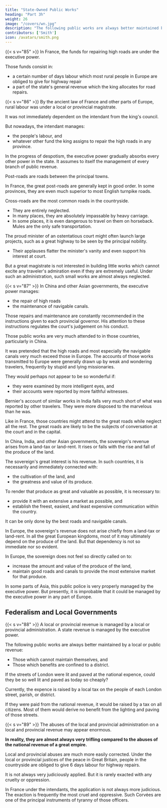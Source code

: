 ```yaml
---
title: "State-Owned Public Works"
heading: "Part 3h"
weight: 26
image: "/covers/wn.jpg"
description: "The following public works are always better maintained by a local or public revenue. Those which cannot maintain themselves, and those which benefits are confined to a district"
contributors: ['Smith']
icon: /avatars/smith.png
---
```



{{< s v="85" >}} In France, the funds for repairing high roads are under the executive power.

Those funds consist in: 
- a certain number of days labour which most rural people in Europe are obliged to give for highway repair
- a part of the state's general revenue which the king allocates for road repairs.


{{< s v="86" >}} By the ancient law of France and other parts of Europe, rural labour was under a local or provincial magistrate.

It was not immediately dependent on the intendant from the king's council.

But nowadays, the intendant manages:
- the people's labour, and
- whatever other fund the king assigns to repair the high roads in any province.

<!-- The intendant is an officer appointed by the king's council.
He receives orders from it and is in constant correspondence with it. -->

In the progress of despotism, the executive power gradually absorbs every other power in the state. It assumes to itself the management of every branch of public revenue.

Post-roads are roads between the principal towns.

In France, the great post-roads are generally kept in good order. In some provinces, they are even much superior to most English turnpike roads.

Cross-roads are the most common roads in the countryside.
- They are entirely neglected.
- In many places, they are absolutely impassable by heavy carriage.
- In some places, it is even dangerous to travel on them on horseback. Mules are the only safe transportation.

The proud minister of an ostentatious court might often launch large projects, <!--   frequently take pleasure in executing a magnificent work, --> such as a great highway to be seen by the principal nobility.
- Their applauses flatter the minister's vanity and even support his interest at court.

But a great magistrate is not interested in building little works which cannot excite any traveler's admiration even if they are extremely useful. Under such an administration, such small works are almost always neglected.



{{< s v="87" >}} In China and other Asian governments, the executive power manages:
- the repair of high roads
- the maintenance of navigable canals.

Those repairs and maintenance are constantly recommended in the instructions given to each provincial governor. His attention to these instructions regulates the court's judgement on his conduct.

Those public works are very much attended to in those countries, particularly in China.

It was pretended that the high roads and most especially the navigable canals very much exceed those in Europe. The accounts of those works transmitted to Europe were generally drawn up by weak and wondering travelers, frequently by stupid and lying missionaries.

They would perhaps not appear to be so wonderful if:
- they were examined by more intelligent eyes, and
- their accounts were reported by more faithful witnesses.

Bernier's account of similar works in India falls very much short of what was reported by other travelers. They were more disposed to the marvelous than he was.

Like in France, those countries might attend to the great roads while neglect all the rest. The great roads are likely to be the subjects of conversation at the court and in the capital.

In China, India, and other Asian governments, the sovereign's revenue arises from a land-tax or land-rent. It rises or falls with the rise and fall of the produce of the land.

The sovereign's great interest is his revenue. In such countries, it is necessarily and immediately connected with:
- the cultivation of the land, and
- the greatness and value of its produce.

To render that produce as great and valuable as possible, it is necessary to:
- provide it with an extensive a market as possible, and
- establish the freest, easiest, and least expensive communication within the country.

It can be only done by the best roads and navigable canals.

In Europe, the sovereign's revenue does not arise chiefly from a land-tax or land-rent. In all the great European kingdoms, most of it may ultimately depend on the produce of the land. But that dependency is not so immediate nor so evident.

In Europe, the sovereign does not feel so directly called on to:
- increase the amount and value of the produce of the land,
- maintain good roads and canals to provide the most extensive market for that produce.

In some parts of Asia, this public police is very properly managed by the executive power. But presently, it is improbable that it could be managed by the executive power in any part of Europe.



## Federalism and Local Governments

{{< s v="88" >}} A local or provincial revenue is managed by a local or provincial administration. A state revenue is managed by the executive power.

The following public works are always better maintained by a local or public revenue: 
- Those which cannot maintain themselves, and
- Those which benefits are confined to a district.

If the streets of London were lit and paved at the national expence, could they be so well lit and paved as today so cheaply?

Currently, the expence is raised by a local tax on the people of each London street, parish, or district.

If they were paid from the national revenue, it would be raised by a tax on all citizens. Most of them would derive no benefit from the lighting and paving of those streets.


{{< s v="89" >}} The abuses of the local and provincial administration on a local and provincial revenue may appear enormous.

**In reality, they are almost always very trifling compared to the abuses of the national revenue of a great empire.**

Local and provincial abuses are much more easily corrected. Under the local or provincial justices of the peace in Great Britain, people in the countryside are obliged to give 6 days labour for highway repairs.

It is not always very judiciously applied. But it is rarely exacted with any cruelty or oppression.

In France under the intendants, the application is not always more judicious. The exaction is frequently the most cruel and oppressive. Such Corvées are one of the principal instruments of tyranny of those officers.
